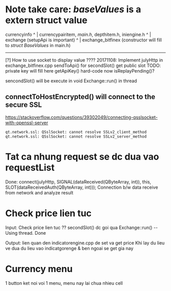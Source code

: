 Note
take care: *baseValues* is a extern struct value
====
currencyinfo
^
|
currencypairitem, *main.h*, depthitem.h, iniengine.h
^
|
exchange (setupApi is important)
^
|
exchange_bitfinex (constructor will fill to *struct BaseValues* in main.h)

----
[?] How to use socket to display value ????
20171108: Implement julyHttp in exchange_bitfinex.cpp
sendToApi() for secondSlot() get public slot
TODO: private key will fill here getApiKey() hard-code now
isReplayPending()?

sencondSlot() will be execute in void Exchange::run() in thread

connectToHostEncrypted() will connect to the secure SSL
----
https://stackoverflow.com/questions/39302049/connecting-qsslsocket-with-openssl-server

```
qt.network.ssl: QSslSocket: cannot resolve SSLv2_client_method
qt.network.ssl: QSslSocket: cannot resolve SSLv2_server_method
```

Tat ca nhung request se dc dua vao requestList
===
Done:
connect(julyHttp, SIGNAL(dataReceived(QByteArray, int)), this, SLOT(dataReceivedAuth(QByteArray, int)));
Connection b/w data receive from network and analyze result

Check price lien tuc
====
Input: Check price lien tuc ?? secondSlot() dc goi qua Exchange::run()
--Using thread. Done

Output: lien quan den indicatorengine.cpp de set va get price
Khi lay du lieu ve dua du lieu vao indicatgorenge & ben ngoai se get gia nay


Currency menu
=====
1 button ket noi voi 1 menu, menu nay lai chua nhieu cell